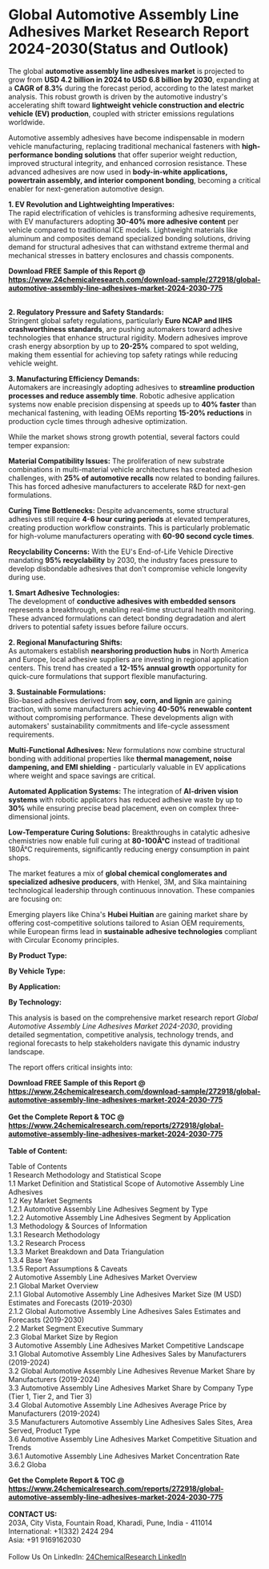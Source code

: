 <h1>Global Automotive Assembly Line Adhesives Market Research Report 2024-2030(Status and Outlook)</h1><p>The global <strong>automotive assembly line adhesives market</strong> is projected to grow from <strong>USD 4.2 billion in 2024 to USD 6.8 billion by 2030</strong>, expanding at a <strong>CAGR of 8.3%</strong> during the forecast period, according to the latest market analysis. This robust growth is driven by the automotive industry's accelerating shift toward <strong>lightweight vehicle construction and electric vehicle (EV) production</strong>, coupled with stricter emissions regulations worldwide.</p><p>Automotive assembly adhesives have become indispensable in modern vehicle manufacturing, replacing traditional mechanical fasteners with <strong>high-performance bonding solutions</strong> that offer superior weight reduction, improved structural integrity, and enhanced corrosion resistance. These advanced adhesives are now used in <strong>body-in-white applications, powertrain assembly, and interior component bonding</strong>, becoming a critical enabler for next-generation automotive design.</p><p><strong>1. EV Revolution and Lightweighting Imperatives:</strong><br>
The rapid electrification of vehicles is transforming adhesive requirements, with EV manufacturers adopting <strong>30-40% more adhesive content</strong> per vehicle compared to traditional ICE models. Lightweight materials like aluminum and composites demand specialized bonding solutions, driving demand for structural adhesives that can withstand extreme thermal and mechanical stresses in battery enclosures and chassis components.</p><div><b>Download FREE Sample of this Report @ 
            <a href="https://www.24chemicalresearch.com/download-sample/272918/global-automotive-assembly-line-adhesives-market-2024-2030-775">
            https://www.24chemicalresearch.com/download-sample/272918/global-automotive-assembly-line-adhesives-market-2024-2030-775</a></b></div><br><p><strong>2. Regulatory Pressure and Safety Standards:</strong><br>
Stringent global safety regulations, particularly <strong>Euro NCAP and IIHS crashworthiness standards</strong>, are pushing automakers toward adhesive technologies that enhance structural rigidity. Modern adhesives improve crash energy absorption by up to <strong>20-25%</strong> compared to spot welding, making them essential for achieving top safety ratings while reducing vehicle weight.</p><p><strong>3. Manufacturing Efficiency Demands:</strong><br>
Automakers are increasingly adopting adhesives to <strong>streamline production processes and reduce assembly time</strong>. Robotic adhesive application systems now enable precision dispensing at speeds up to <strong>40% faster</strong> than mechanical fastening, with leading OEMs reporting <strong>15-20% reductions</strong> in production cycle times through adhesive optimization.</p><p>While the market shows strong growth potential, several factors could temper expansion:</p><p><strong>Material Compatibility Issues:</strong> The proliferation of new substrate combinations in multi-material vehicle architectures has created adhesion challenges, with <strong>25% of automotive recalls</strong> now related to bonding failures. This has forced adhesive manufacturers to accelerate R&amp;D for next-gen formulations.</p><p><strong>Curing Time Bottlenecks:</strong> Despite advancements, some structural adhesives still require <strong>4-6 hour curing periods</strong> at elevated temperatures, creating production workflow constraints. This is particularly problematic for high-volume manufacturers operating with <strong>60-90 second cycle times</strong>.</p><p><strong>Recyclability Concerns:</strong> With the EU's End-of-Life Vehicle Directive mandating <strong>95% recyclability</strong> by 2030, the industry faces pressure to develop disbondable adhesives that don't compromise vehicle longevity during use.</p><p><strong>1. Smart Adhesive Technologies:</strong><br>
The development of <strong>conductive adhesives with embedded sensors</strong> represents a breakthrough, enabling real-time structural health monitoring. These advanced formulations can detect bonding degradation and alert drivers to potential safety issues before failure occurs.</p><p><strong>2. Regional Manufacturing Shifts:</strong><br>
As automakers establish <strong>nearshoring production hubs</strong> in North America and Europe, local adhesive suppliers are investing in regional application centers. This trend has created a <strong>12-15% annual growth</strong> opportunity for quick-cure formulations that support flexible manufacturing.</p><p><strong>3. Sustainable Formulations:</strong><br>
Bio-based adhesives derived from <strong>soy, corn, and lignin</strong> are gaining traction, with some manufacturers achieving <strong>40-50% renewable content</strong> without compromising performance. These developments align with automakers' sustainability commitments and life-cycle assessment requirements.</p><p><strong>Multi-Functional Adhesives:</strong> New formulations now combine structural bonding with additional properties like <strong>thermal management, noise dampening, and EMI shielding</strong> - particularly valuable in EV applications where weight and space savings are critical.</p><p><strong>Automated Application Systems:</strong> The integration of <strong>AI-driven vision systems</strong> with robotic applicators has reduced adhesive waste by up to <strong>30%</strong> while ensuring precise bead placement, even on complex three-dimensional joints.</p><p><strong>Low-Temperature Curing Solutions:</strong> Breakthroughs in catalytic adhesive chemistries now enable full curing at <strong>80-100Â°C</strong> instead of traditional 180Â°C requirements, significantly reducing energy consumption in paint shops.</p><p>The market features a mix of <strong>global chemical conglomerates and specialized adhesive producers</strong>, with Henkel, 3M, and Sika maintaining technological leadership through continuous innovation. These companies are focusing on:</p><p>Emerging players like China's <strong>Hubei Huitian</strong> are gaining market share by offering cost-competitive solutions tailored to Asian OEM requirements, while European firms lead in <strong>sustainable adhesive technologies</strong> compliant with Circular Economy principles.</p><p><strong>By Product Type:</strong></p><p><strong>By Vehicle Type:</strong></p><p><strong>By Application:</strong></p><p><strong>By Technology:</strong></p><p>This analysis is based on the comprehensive market research report <em>Global Automotive Assembly Line Adhesives Market 2024-2030</em>, providing detailed segmentation, competitive analysis, technology trends, and regional forecasts to help stakeholders navigate this dynamic industry landscape.</p><p>The report offers critical insights into:</p><div><b>Download FREE Sample of this Report @ 
            <a href="https://www.24chemicalresearch.com/download-sample/272918/global-automotive-assembly-line-adhesives-market-2024-2030-775">
            https://www.24chemicalresearch.com/download-sample/272918/global-automotive-assembly-line-adhesives-market-2024-2030-775</a></b></div><br><div><b>Get the Complete Report & TOC @ 
            <a href="https://www.24chemicalresearch.com/reports/272918/global-automotive-assembly-line-adhesives-market-2024-2030-775">
            https://www.24chemicalresearch.com/reports/272918/global-automotive-assembly-line-adhesives-market-2024-2030-775</a></b></div><br>
            <b>Table of Content:</b><p>Table of Contents<br />
1 Research Methodology and Statistical Scope<br />
1.1 Market Definition and Statistical Scope of Automotive Assembly Line Adhesives<br />
1.2 Key Market Segments<br />
1.2.1 Automotive Assembly Line Adhesives Segment by Type<br />
1.2.2 Automotive Assembly Line Adhesives Segment by Application<br />
1.3 Methodology & Sources of Information<br />
1.3.1 Research Methodology<br />
1.3.2 Research Process<br />
1.3.3 Market Breakdown and Data Triangulation<br />
1.3.4 Base Year<br />
1.3.5 Report Assumptions & Caveats<br />
2 Automotive Assembly Line Adhesives Market Overview<br />
2.1 Global Market Overview<br />
2.1.1 Global Automotive Assembly Line Adhesives Market Size (M USD) Estimates and Forecasts (2019-2030)<br />
2.1.2 Global Automotive Assembly Line Adhesives Sales Estimates and Forecasts (2019-2030)<br />
2.2 Market Segment Executive Summary<br />
2.3 Global Market Size by Region<br />
3 Automotive Assembly Line Adhesives Market Competitive Landscape<br />
3.1 Global Automotive Assembly Line Adhesives Sales by Manufacturers (2019-2024)<br />
3.2 Global Automotive Assembly Line Adhesives Revenue Market Share by Manufacturers (2019-2024)<br />
3.3 Automotive Assembly Line Adhesives Market Share by Company Type (Tier 1, Tier 2, and Tier 3)<br />
3.4 Global Automotive Assembly Line Adhesives Average Price by Manufacturers (2019-2024)<br />
3.5 Manufacturers Automotive Assembly Line Adhesives Sales Sites, Area Served, Product Type<br />
3.6 Automotive Assembly Line Adhesives Market Competitive Situation and Trends<br />
3.6.1 Automotive Assembly Line Adhesives Market Concentration Rate<br />
3.6.2 Globa</p><div><b>Get the Complete Report & TOC @ 
            <a href="https://www.24chemicalresearch.com/reports/272918/global-automotive-assembly-line-adhesives-market-2024-2030-775">
            https://www.24chemicalresearch.com/reports/272918/global-automotive-assembly-line-adhesives-market-2024-2030-775</a></b></div><br><b>CONTACT US:</b><br>
            203A, City Vista, Fountain Road, Kharadi, Pune, India - 411014<br>
            International: +1(332) 2424 294<br>
            Asia: +91 9169162030 <br><br>
            Follow Us On LinkedIn: <a href="https://www.linkedin.com/company/24chemicalresearch/">24ChemicalResearch LinkedIn</a>